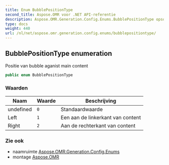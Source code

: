 ```yaml
---
title: Enum BubblePositionType
second_title: Aspose.OMR voor .NET API-referentie
description: Aspose.OMR.Generation.Config.Enums.BubblePositionType opsomming. Positie van bubble aganist main content
type: docs
weight: 440
url: /nl/net/aspose.omr.generation.config.enums/bubblepositiontype/
---
```

## BubblePositionType enumeration

Positie van bubble aganist main content

```csharp
public enum BubblePositionType
```

### Waarden

| Naam | Waarde | Beschrijving |
| --- | --- | --- |
| undefined | `0` | Standaardwaarde |
| Left | `1` | Een aan de linkerkant van content |
| Right | `2` | Aan de rechterkant van content |

### Zie ook

* naamruimte [Aspose.OMR.Generation.Config.Enums](../../aspose.omr.generation.config.enums/)
* montage [Aspose.OMR](../../)


